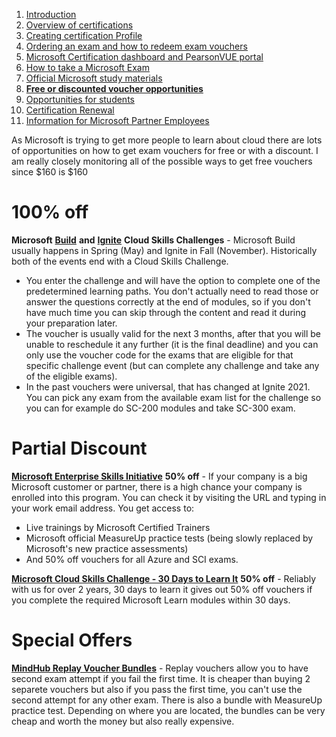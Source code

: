 1. [Introduction](1.%20Introduction.md)
2. [Overview of certifications](2.%20Overview%20of%20certifications.md)
3. [Creating certification Profile](3.%20Creating%20a%20certification%20profile.md)
4. [Ordering an exam and how to redeem exam vouchers](4.%20Ordering%20an%20exam%20and%20how%20to%20redeem%20exam%20vouchers.md)
5. [Microsoft Certification dashboard and PearsonVUE portal](5.%20Microsoft%20certification%20dashboard%20and%20PearsonVUE%20portal.md)
6. [How to take a Microsoft Exam](%20%20%20%20%20%20How%20to%20take%20Microsoft%20Exams.md)
7. [Official Microsoft study materials](7.%20Official%20Microsoft%20study%20materials.md)
8. [**Free or discounted voucher opportunities**](8.%20Free%20or%20discounted%20voucher%20opportunities.md)
9. [Opportunities for students](9.%20Opportunities%20for%20students.md)
10. [Certification Renewal](X.%20Certification%20renewal.md)
11. [Information for Microsoft Partner Employees](XI.%20Information%20for%20Microsoft%20Partner%20Employees.md)

As Microsoft is trying to get more people to learn about cloud there are lots of opportunities on how to get exam vouchers for free or with a discount. I am really closely monitoring all of the possible ways to get free vouchers since $160 is $160

# 100% off

**Microsoft** [**Build**](https://aka.ms/buildcsc) **and** [**Ignite**](https://aka.ms/ignitecsc) **Cloud Skills Challenges** \- Microsoft Build usually happens in Spring (May) and Ignite in Fall (November). Historically both of the events end with a Cloud Skills Challenge.

* You enter the challenge and will have the option to complete one of the predetermined learning paths. You don't actually need to read those or answer the questions correctly at the end of modules, so if you don't have much time you can skip through the content and read it during your preparation later.
* The voucher is usually valid for the next 3 months, after that you will be unable to reschedule it any further (it is the final deadline) and you can only use the voucher code for the exams that are eligible for that specific challenge event (but can complete any challenge and take any of the eligible exams).
* In the past vouchers were universal, that has changed at Ignite 2021. You can pick any exam from the available exam list for the challenge so you can for example do SC-200 modules and take SC-300 exam.

# Partial Discount

[**Microsoft Enterprise Skills Initiative**](https://esi.microsoft.com/) **50% off** \- If your company is a big Microsoft customer or partner, there is a high chance your company is enrolled into this program. You can check it by visiting the URL and typing in your work email address. You get access to:

* Live trainings by Microsoft Certified Trainers
* Microsoft official MeasureUp practice tests (being slowly replaced by Microsoft's new practice assessments)
* And 50% off vouchers for all Azure and SCI exams.

[**Microsoft Cloud Skills Challenge - 30 Days to Learn It**](https://aka.ms/30-Days-To-Learn-It) **50% off** \- Reliably with us for over 2 years, 30 days to learn it gives out 50% off vouchers if you complete the required Microsoft Learn modules within 30 days.

# Special Offers

[**MindHub Replay Voucher Bundles**](https://eu2.mindhub.com/exam-replay) \- Replay vouchers allow you to have second exam attempt if you fail the first time. It is cheaper than buying 2 separete vouchers but also if you pass the first time, you can't use the second attempt for any other exam. There is also a bundle with MeasureUp practice test. Depending on where you are located, the bundles can be very cheap and worth the money but also really expensive. 
